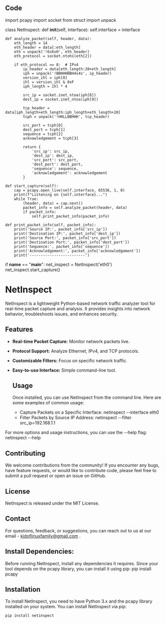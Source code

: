## Code

  import pcapy
import socket
from struct import unpack

class NetInspect:
    def __init__(self, interface):
        self.interface = interface

    def analyze_packet(self, header, data):
        eth_length = 14
        eth_header = data[:eth_length]
        eth = unpack('!6s6sH', eth_header)
        eth_protocol = socket.ntohs(eth[2])

        if eth_protocol == 8:  # IPv4
            ip_header = data[eth_length:20+eth_length]
            iph = unpack('!BBHHHBBH4s4s', ip_header)
            version_ihl = iph[0]
            ihl = version_ihl & 0xF
            iph_length = ihl * 4

            src_ip = socket.inet_ntoa(iph[8])
            dest_ip = socket.inet_ntoa(iph[9])

            tcp_header = data[iph_length+eth_length:iph_length+eth_length+20]
            tcph = unpack('!HHLLBBHHH', tcp_header)

            src_port = tcph[0]
            dest_port = tcph[1]
            sequence = tcph[2]
            acknowledgement = tcph[3]

            return {
                'src_ip': src_ip,
                'dest_ip': dest_ip,
                'src_port': src_port,
                'dest_port': dest_port,
                'sequence': sequence,
                'acknowledgement': acknowledgement
            }

    def start_capture(self):
        cap = pcapy.open_live(self.interface, 65536, 1, 0)
        print(f"Listening on {self.interface}...")
        while True:
            (header, data) = cap.next()
            packet_info = self.analyze_packet(header, data)
            if packet_info:
                self.print_packet_info(packet_info)

    def print_packet_info(self, packet_info):
        print('Source IP:', packet_info['src_ip'])
        print('Destination IP:', packet_info['dest_ip'])
        print('Source Port:', packet_info['src_port'])
        print('Destination Port:', packet_info['dest_port'])
        print('Sequence:', packet_info['sequence'])
        print('Acknowledgement:', packet_info['acknowledgement'])
        print('-------------------------')

if __name__ == "__main__":
    net_inspect = NetInspect('eth0')
    net_inspect.start_capture()  

    
# NetInspect
NetInspect is a lightweight Python-based network traffic analyzer tool for real-time packet capture and analysis. It provides insights into network behavior, troubleshoots issues, and enhances security.

## Features

- **Real-time Packet Capture:** Monitor network packets live.
- **Protocol Support:** Analyze Ethernet, IPv4, and TCP protocols.
- **Customizable Filters:** Focus on specific network traffic.
- **Easy-to-use Interface:** Simple command-line tool.

  ## Usage
  Once installed, you can use NetInspect from the command line. Here are some examples of common usage:
  * Capture Packets on a Specific Interface:
  netinspect --interface eth0
  * Filter Packets by Source IP Address:
  netinspect --filter src_ip=192.168.1.1

For more options and usage instructions, you can use the --help flag:
netinspect --help

## Contributing
We welcome contributions from the community! If you encounter any bugs, have feature requests, or would like to contribute code, please feel free to submit a pull request or open an issue on GitHub.

## License
NetInspect is released under the MIT License.

  ## Contact
  For questions, feedback, or suggestions, you can reach out to us at our email - kidoflinuxfamily@gmail.com .

  ## Install Dependencies:
  Before running NetInspect, install any dependencies it requires. Since your tool depends on the pcapy library, you can install it using pip:
  pip install pcapy

## Installation

To install NetInspect, you need to have Python 3.x and the pcapy library installed on your system. You can install NetInspect via pip:

```bash
pip install netinspect

